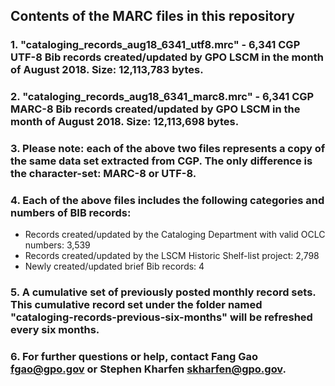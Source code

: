 ## Contents of the MARC files in this repository
###  1. "cataloging_records_aug18_6341_utf8.mrc" - 6,341 CGP UTF-8 Bib records created/updated by GPO LSCM in the month of August 2018. Size: 12,113,783 bytes.
###  2. "cataloging_records_aug18_6341_marc8.mrc" - 6,341 CGP MARC-8 Bib records created/updated by GPO LSCM in the month of August 2018. Size: 12,113,698 bytes.
###  3. Please note: each of the above two files represents a copy of the same data set extracted from CGP. The only difference is the character-set: MARC-8 or UTF-8.
###  4. Each of the above files includes the following categories and numbers of BIB records:

*  Records created/updated by the Cataloging Department with valid OCLC numbers: 3,539
*  Records created/updated by the LSCM Historic Shelf-list project: 2,798
*  Newly created/updated brief Bib records:  4

###  5. A cumulative set of previously posted monthly record sets. This cumulative record set under the folder named "cataloging-records-previous-six-months" will be refreshed every six months.
###  6. For further questions or help, contact Fang Gao <fgao@gpo.gov> or Stephen Kharfen <skharfen@gpo.gov>.   


